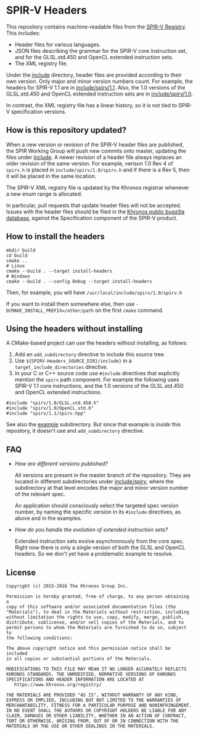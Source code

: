 # SPIR-V Headers

This repository contains machine-readable files from the
[SPIR-V Registry](https://www.khronos.org/registry/spir-v/).
This includes:

* Header files for various languages.
* JSON files describing the grammar for the SPIR-V core instruction set,
  and for the GLSL.std.450 and OpenCL extended instruction sets.
* The XML registry file.

Under the [include](include) directory, header files are provided according to
their own version.  Only major and minor version numbers count.
For example, the headers for SPIR-V 1.1 are in
[include/spirv/1.1](include/spirv/1.1).  Also, the 1.0 versions of the
GLSL.std.450 and OpenCL extended instruction sets are in
[include/spirv/1.0](include/spirv/1.0).

In contrast, the XML registry file has a linear history, so it is
not tied to SPIR-V specification versions.

## How is this repository updated?

When a new version or revision of the SPIR-V header files are published,
the SPIR Working Group will push new commits onto master, updating
the files under [include](include).
A newer revision of a header file always replaces an older revision of
the same version.  For example, verison 1.0 Rev 4 of `spirv.h` is placed in
`include/spirv/1.0/spirv.h` and if there is a Rev 5, then it will be placed
in the same location.

The SPIR-V XML registry file is updated by the Khronos registrar whenever
a new enum range is allocated.

In particular, pull requests that update header files will not be accepted.
Issues with the header files should be filed in the
[Khronos public bugzilla database](https://www.khronos.org/bugzilla/),
against the Specification component of the SPIR-V product.

## How to install the headers

```
mkdir build
cd build
cmake ..
# Linux
cmake --build . --target install-headers
# Windows
cmake --build . --config Debug --target install-headers
```

Then, for example, you will have `/usr/local/include/spirv/1.0/spirv.h`

If you want to install them somewhere else, then use
`-DCMAKE_INSTALL_PREFIX=/other/path` on the first `cmake` command.

## Using the headers without installing

A CMake-based project can use the headers without installing, as follows:

1. Add an `add_subdirectory` directive to include this source tree.
2. Use `${SPIRV-Headers_SOURCE_DIR}/include}` in a `target_include_directories`
   directive.
3. In your C or C++ source code use `#include` directives that explicitly mention
   the `spirv` path component.  For example the following uses SPIR-V 1.1
   core instructions, and the 1.0 versions of the GLSL.std.450 and OpenCL
   extended instructions.
```
#include "spirv/1.0/GLSL.std.450.h"
#include "spirv/1.0/OpenCL.std.h"
#include "spirv/1.1/spirv.hpp"
```

See also the [example](example/) subdirectory.  But since that example is
*inside* this repostory, it doesn't use and `add_subdirectory` directive.

## FAQ

* *How are different versions published?*

  All versions are present in the master branch of the repository.
  They are located in different subdirectories under
  [include/spirv](include/spirv), where the subdirectory at that
  level encodes the major and minor version number of the relevant spec.

  An application should consciously select the targeted spec version
  number, by naming the specific version in its `#include` directives,
  as above and in the examples.

* *How do you handle the evolution of extended instruction sets?*

  Extended instruction sets evolve asynchronously from the core spec.
  Right now there is only a single version of both the GLSL and OpenCL
  headers.  So we don't yet have a problematic example to resolve.

## License
<a name="license"></a>
```
Copyright (c) 2015-2016 The Khronos Group Inc.

Permission is hereby granted, free of charge, to any person obtaining a
copy of this software and/or associated documentation files (the
"Materials"), to deal in the Materials without restriction, including
without limitation the rights to use, copy, modify, merge, publish,
distribute, sublicense, and/or sell copies of the Materials, and to
permit persons to whom the Materials are furnished to do so, subject to
the following conditions:

The above copyright notice and this permission notice shall be included
in all copies or substantial portions of the Materials.

MODIFICATIONS TO THIS FILE MAY MEAN IT NO LONGER ACCURATELY REFLECTS
KHRONOS STANDARDS. THE UNMODIFIED, NORMATIVE VERSIONS OF KHRONOS
SPECIFICATIONS AND HEADER INFORMATION ARE LOCATED AT
   https://www.khronos.org/registry/

THE MATERIALS ARE PROVIDED "AS IS", WITHOUT WARRANTY OF ANY KIND,
EXPRESS OR IMPLIED, INCLUDING BUT NOT LIMITED TO THE WARRANTIES OF
MERCHANTABILITY, FITNESS FOR A PARTICULAR PURPOSE AND NONINFRINGEMENT.
IN NO EVENT SHALL THE AUTHORS OR COPYRIGHT HOLDERS BE LIABLE FOR ANY
CLAIM, DAMAGES OR OTHER LIABILITY, WHETHER IN AN ACTION OF CONTRACT,
TORT OR OTHERWISE, ARISING FROM, OUT OF OR IN CONNECTION WITH THE
MATERIALS OR THE USE OR OTHER DEALINGS IN THE MATERIALS.
```
